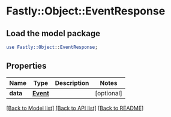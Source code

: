 # Fastly::Object::EventResponse

## Load the model package
```perl
use Fastly::Object::EventResponse;
```

## Properties
Name | Type | Description | Notes
------------ | ------------- | ------------- | -------------
**data** | [**Event**](Event.md) |  | [optional] 

[[Back to Model list]](../README.md#documentation-for-models) [[Back to API list]](../README.md#documentation-for-api-endpoints) [[Back to README]](../README.md)


